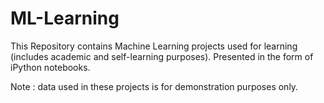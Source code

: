 # ML-Learning
This Repository contains Machine Learning projects used for learning (includes academic and self-learning purposes). Presented in the form of iPython notebooks.

Note : data used in these projects is for demonstration purposes only.
